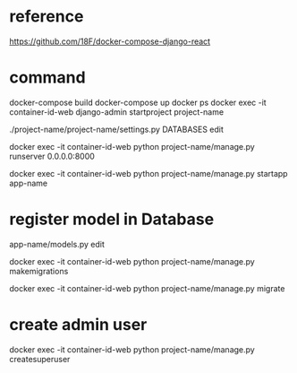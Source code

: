 
# reference
https://github.com/18F/docker-compose-django-react

# command
docker-compose build
docker-compose up
docker ps
docker exec -it container-id-web django-admin startproject project-name

./project-name/project-name/settings.py DATABASES edit

docker exec -it container-id-web python project-name/manage.py runserver 0.0.0.0:8000

docker exec -it container-id-web python project-name/manage.py startapp app-name

# register model in Database
app-name/models.py edit

docker exec -it container-id-web python project-name/manage.py makemigrations

docker exec -it container-id-web python project-name/manage.py migrate

# create admin user
docker exec -it container-id-web python project-name/manage.py createsuperuser

